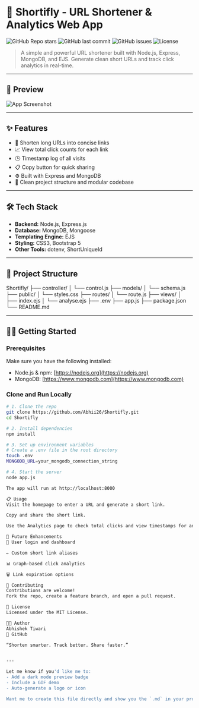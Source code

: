 # 🔗 Shortifly - URL Shortener & Analytics Web App

![GitHub Repo stars](https://img.shields.io/github/stars/Abhii26/Shortifly?style=social)
![GitHub last commit](https://img.shields.io/github/last-commit/Abhii26/Shortifly)
![GitHub issues](https://img.shields.io/github/issues/Abhii26/Shortifly)
![License](https://img.shields.io/github/license/Abhii26/Shortifly)

> A simple and powerful URL shortener built with Node.js, Express, MongoDB, and EJS. Generate clean short URLs and track click analytics in real-time.

---

## 📸 Preview

![App Screenshot](https://your-image-link.com/screenshot.png) <!-- Optional: add image or remove if unavailable -->

---

## ✨ Features

- 🔗 Shorten long URLs into concise links
- 📈 View total click counts for each link
- 🕒 Timestamp log of all visits
- 📋 Copy button for quick sharing
- ⚙️ Built with Express and MongoDB
- 📂 Clean project structure and modular codebase

---

## 🛠️ Tech Stack

- **Backend:** Node.js, Express.js
- **Database:** MongoDB, Mongoose
- **Templating Engine:** EJS
- **Styling:** CSS3, Bootstrap 5
- **Other Tools:** dotenv, ShortUniqueId

---

## 📁 Project Structure

Shortifly/ ├── controller/ │ └── control.js ├── models/ │ └── schema.js ├── public/ │ └── styles.css ├── routes/ │ └── route.js ├── views/ │ ├── index.ejs │ └── analyse.ejs ├── .env ├── app.js ├── package.json └── README.md

---

## 🧑‍💻 Getting Started

### Prerequisites

Make sure you have the following installed:

- Node.js & npm: [https://nodejs.org](https://nodejs.org)
- MongoDB: [https://www.mongodb.com](https://www.mongodb.com)

### Clone and Run Locally

```bash
# 1. Clone the repo
git clone https://github.com/Abhii26/Shortifly.git
cd Shortifly

# 2. Install dependencies
npm install

# 3. Set up environment variables
# Create a .env file in the root directory
touch .env
MONGODB_URL=your_mongodb_connection_string

# 4. Start the server
node app.js

The app will run at http://localhost:8000

📋 Usage
Visit the homepage to enter a URL and generate a short link.

Copy and share the short link.

Use the Analytics page to check total clicks and view timestamps for any short URL.

🚧 Future Enhancements
🔐 User login and dashboard

✏️ Custom short link aliases

📊 Graph-based click analytics

🗑️ Link expiration options

🤝 Contributing
Contributions are welcome!
Fork the repo, create a feature branch, and open a pull request.

📜 License
Licensed under the MIT License.

👨‍💻 Author
Abhishek Tiwari
🔗 GitHub

“Shorten smarter. Track better. Share faster.”


---

Let me know if you'd like me to:
- Add a dark mode preview badge
- Include a GIF demo
- Auto-generate a logo or icon

Want me to create this file directly and show you the `.md` in your project structure?
